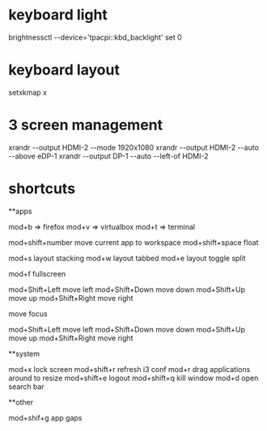 # keyboard light


brightnessctl --device='tpacpi::kbd_backlight' set 0


# keyboard layout

setxkmap x

# 3 screen management

xrandr --output HDMI-2 --mode 1920x1080
xrandr --output HDMI-2 --auto --above eDP-1
xrandr --output DP-1 --auto --left-of HDMI-2

# shortcuts

**apps

mod+b => firefox
mod+v => virtualbox
mod+t => terminal

mod+shift+number move current app to workspace
mod+shift+space float

mod+s layout stacking
mod+w layout tabbed
mod+e layout toggle split

mod+f fullscreen

mod+Shift+Left move left
mod+Shift+Down move down
mod+Shift+Up move up
mod+Shift+Right move right

move focus

mod+Shift+Left move left
mod+Shift+Down move down
mod+Shift+Up move up
mod+Shift+Right move right




**system

mod+x lock screen
mod+shift+r refresh i3 conf
mod+r drag applications around to resize
mod+shift+e logout
mod+shift+q kill window
mod+d open search bar


**other

mod+shif+g app gaps


